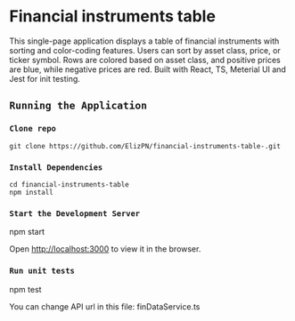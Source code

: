 # Financial instruments table

This single-page application displays a table of financial instruments with sorting and color-coding features. Users can sort by asset class, price, or ticker symbol. Rows are colored based on asset class, and positive prices are blue, while negative prices are red. Built with React, TS, Meterial UI and Jest for init testing.


## `Running the Application`

### `Clone repo`

```
git clone https://github.com/ElizPN/financial-instruments-table-.git
```
### `Install Dependencies`

```
cd financial-instruments-table
npm install
```

### `Start the Development Server`

npm start

Open [http://localhost:3000](http://localhost:3000) to view it in the browser.

### `Run unit tests`

npm test






You can change API url in this file: finDataService.ts


